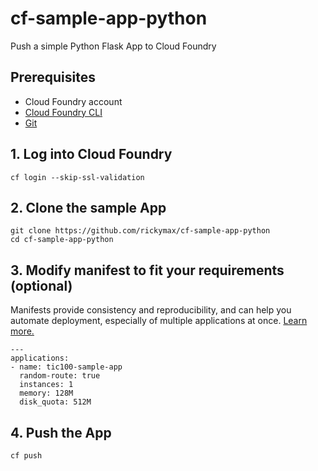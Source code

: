 # cf-sample-app-python

Push a simple Python Flask App to Cloud Foundry

## Prerequisites

* Cloud Foundry account
* [Cloud Foundry CLI](https://github.com/cloudfoundry/cli#downloads)
* [Git](https://git-scm.com/downloads)

## 1. Log into Cloud Foundry
```
cf login --skip-ssl-validation
```

## 2. Clone the sample App

```
git clone https://github.com/rickymax/cf-sample-app-python
cd cf-sample-app-python
```

## 3. Modify manifest to fit your requirements (optional)

Manifests provide consistency and reproducibility, and can help you automate deployment, especially of multiple applications at once. [Learn more.](https://docs.cloudfoundry.org/devguide/deploy-apps/manifest.html "Deploying with Application Manifests")

```
---
applications:
- name: tic100-sample-app
  random-route: true
  instances: 1
  memory: 128M
  disk_quota: 512M
```

## 4. Push the App
```
cf push
```

